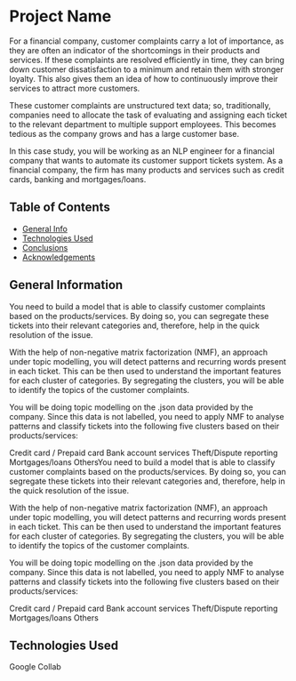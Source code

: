 # Project Name
For a financial company, customer complaints carry a lot of importance, as they are often an indicator of the shortcomings in their products and services. If these complaints are resolved efficiently in time, they can bring down customer dissatisfaction to a minimum and retain them with stronger loyalty. This also gives them an idea of how to continuously improve their services to attract more customers.

These customer complaints are unstructured text data; so, traditionally, companies need to allocate the task of evaluating and assigning each ticket to the relevant department to multiple support employees. This becomes tedious as the company grows and has a large customer base.

In this case study, you will be working as an NLP engineer for a financial company that wants to automate its customer support tickets system. As a financial company, the firm has many products and services such as credit cards, banking and mortgages/loans.


## Table of Contents
* [General Info](#general-information)
* [Technologies Used](#technologies-used)
* [Conclusions](#conclusions)
* [Acknowledgements](#acknowledgements)

<!-- You can include any other section that is pertinent to your problem -->

## General Information
You need to build a model that is able to classify customer complaints based on the products/services. By doing so, you can segregate these tickets into their relevant categories and, therefore, help in the quick resolution of the issue.

With the help of non-negative matrix factorization (NMF), an approach under topic modelling, you will detect patterns and recurring words present in each ticket. This can be then used to understand the important features for each cluster of categories. By segregating the clusters, you will be able to identify the topics of the customer complaints.

You will be doing topic modelling on the .json data provided by the company. Since this data is not labelled, you need to apply NMF to analyse patterns and classify tickets into the following five clusters based on their products/services:

Credit card / Prepaid card
Bank account services
Theft/Dispute reporting
Mortgages/loans
OthersYou need to build a model that is able to classify customer complaints based on the products/services. By doing so, you can segregate these tickets into their relevant categories and, therefore, help in the quick resolution of the issue.

With the help of non-negative matrix factorization (NMF), an approach under topic modelling, you will detect patterns and recurring words present in each ticket. This can be then used to understand the important features for each cluster of categories. By segregating the clusters, you will be able to identify the topics of the customer complaints.

You will be doing topic modelling on the .json data provided by the company. Since this data is not labelled, you need to apply NMF to analyse patterns and classify tickets into the following five clusters based on their products/services:

Credit card / Prepaid card
Bank account services
Theft/Dispute reporting
Mortgages/loans
Others

## Technologies Used
Google Collab
